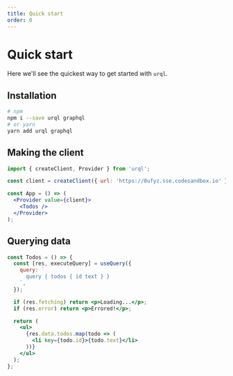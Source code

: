 ```yaml
---
title: Quick start
order: 0
---
```


# Quick start

Here we'll see the quickest way to get started with `urql`.

## Installation

```sh
# npm
npm i --save urql graphql
# or yarn
yarn add urql graphql
```

## Making the client

```jsx
import { createClient, Provider } from 'urql';

const client = createClient({ url: 'https://0ufyz.sse.codesandbox.io' });

const App = () => (
  <Provider value={client}>
    <Todos />
  </Provider>
);
```

## Querying data

```jsx
const Todos = () => {
  const [res, executeQuery] = useQuery({
    query: `
      query { todos { id text } }
    `,
  });

  if (res.fetching) return <p>Loading...</p>;
  if (res.error) return <p>Errored!</p>;

  return (
    <ul>
      {res.data.todos.map(todo => (
        <li key={todo.id}>{todo.text}</li>
      ))}
    </ul>
  );
};
```

